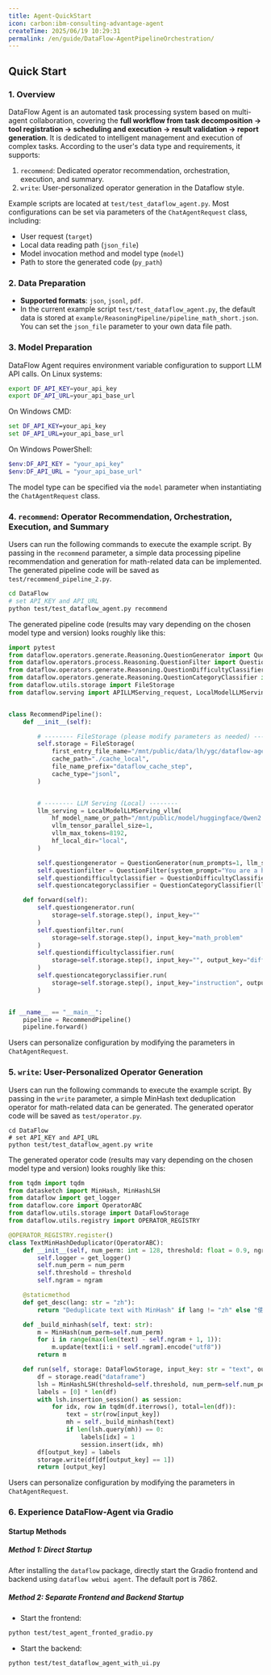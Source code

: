 ```yaml
---
title: Agent-QuickStart
icon: carbon:ibm-consulting-advantage-agent
createTime: 2025/06/19 10:29:31
permalink: /en/guide/DataFlow-AgentPipelineOrchestration/
---
```


## Quick Start

### 1. Overview

DataFlow Agent is an automated task processing system based on multi-agent collaboration, covering the **full workflow from task decomposition → tool registration → scheduling and execution → result validation → report generation**. It is dedicated to intelligent management and execution of complex tasks. According to the user's data type and requirements, it supports:

1. `recommend`: Dedicated operator recommendation, orchestration, execution, and summary.
2. `write`: User-personalized operator generation in the Dataflow style.

Example scripts are located at `test/test_dataflow_agent.py`. Most configurations can be set via parameters of the `ChatAgentRequest` class, including:
- User request (`target`)
- Local data reading path (`json_file`)
- Model invocation method and model type (`model`)
- Path to store the generated code (`py_path`)

### 2. Data Preparation

- **Supported formats**: `json`, `jsonl`, `pdf`.
- In the current example script `test/test_dataflow_agent.py`, the default data is stored at `example/ReasoningPipeline/pipeline_math_short.json`. You can set the `json_file` parameter to your own data file path.

### 3. Model Preparation

DataFlow Agent requires environment variable configuration to support LLM API calls. On Linux systems:
```bash
export DF_API_KEY=your_api_key
export DF_API_URL=your_api_base_url
```
On Windows CMD:
```cmd
set DF_API_KEY=your_api_key
set DF_API_URL=your_api_base_url
```
On Windows PowerShell:
```powershell
$env:DF_API_KEY = "your_api_key"
$env:DF_API_URL = "your_api_base_url"
```

The model type can be specified via the `model` parameter when instantiating the `ChatAgentRequest` class.

### 4. `recommend`: Operator Recommendation, Orchestration, Execution, and Summary

Users can run the following commands to execute the example script. By passing in the `recommend` parameter, a simple data processing pipeline recommendation and generation for math-related data can be implemented. The generated pipeline code will be saved as `test/recommend_pipeline_2.py`.

```bash
cd DataFlow
# set API_KEY and API_URL
python test/test_dataflow_agent.py recommend
```

The generated pipeline code (results may vary depending on the chosen model type and version) looks roughly like this:
```python
import pytest
from dataflow.operators.generate.Reasoning.QuestionGenerator import QuestionGenerator
from dataflow.operators.process.Reasoning.QuestionFilter import QuestionFilter
from dataflow.operators.generate.Reasoning.QuestionDifficultyClassifier import QuestionDifficultyClassifier
from dataflow.operators.generate.Reasoning.QuestionCategoryClassifier import QuestionCategoryClassifier
from dataflow.utils.storage import FileStorage
from dataflow.serving import APILLMServing_request, LocalModelLLMServing_vllm, LocalModelLLMServing_sglang


class RecommendPipeline():
    def __init__(self):

        # -------- FileStorage (please modify parameters as needed) --------
        self.storage = FileStorage(
            first_entry_file_name="/mnt/public/data/lh/ygc/dataflow-agent/DataFlow/dataflow/example/ReasoningPipeline/pipeline_math_short.json",
            cache_path="./cache_local",
            file_name_prefix="dataflow_cache_step",
            cache_type="jsonl",
        )


        # -------- LLM Serving (Local) --------
        llm_serving = LocalModelLLMServing_vllm(
            hf_model_name_or_path="/mnt/public/model/huggingface/Qwen2.5-7B-Instruct",
            vllm_tensor_parallel_size=1,
            vllm_max_tokens=8192,
            hf_local_dir="local",
        )

        self.questiongenerator = QuestionGenerator(num_prompts=1, llm_serving=llm_serving)
        self.questionfilter = QuestionFilter(system_prompt="You are a helpful assistant.", llm_serving=llm_serving)
        self.questiondifficultyclassifier = QuestionDifficultyClassifier(llm_serving=llm_serving)
        self.questioncategoryclassifier = QuestionCategoryClassifier(llm_serving=llm_serving)

    def forward(self):
        self.questiongenerator.run(
            storage=self.storage.step(), input_key=""
        )
        self.questionfilter.run(
            storage=self.storage.step(), input_key="math_problem"
        )
        self.questiondifficultyclassifier.run(
            storage=self.storage.step(), input_key="", output_key="difficulty_score"
        )
        self.questioncategoryclassifier.run(
            storage=self.storage.step(), input_key="instruction", output_key="question_category"
        )


if __name__ == "__main__":
    pipeline = RecommendPipeline()
    pipeline.forward()
```

Users can personalize configuration by modifying the parameters in `ChatAgentRequest`.

### 5. `write`: User-Personalized Operator Generation

Users can run the following commands to execute the example script. By passing in the `write` parameter, a simple MinHash text deduplication operator for math-related data can be generated. The generated operator code will be saved as `test/operator.py`.

```shell
cd DataFlow
# set API_KEY and API_URL
python test/test_dataflow_agent.py write
```

The generated operator code (results may vary depending on the chosen model type and version) looks roughly like this:
```python
from tqdm import tqdm
from datasketch import MinHash, MinHashLSH
from dataflow import get_logger
from dataflow.core import OperatorABC
from dataflow.utils.storage import DataFlowStorage
from dataflow.utils.registry import OPERATOR_REGISTRY

@OPERATOR_REGISTRY.register()
class TextMinHashDeduplicator(OperatorABC):
    def __init__(self, num_perm: int = 128, threshold: float = 0.9, ngram: int = 5):
        self.logger = get_logger()
        self.num_perm = num_perm
        self.threshold = threshold
        self.ngram = ngram

    @staticmethod
    def get_desc(lang: str = "zh"):
        return "Deduplicate text with MinHash" if lang != "zh" else "使用 MinHash 算法对文本去重"

    def _build_minhash(self, text: str):
        m = MinHash(num_perm=self.num_perm)
        for i in range(max(len(text) - self.ngram + 1, 1)):
            m.update(text[i:i + self.ngram].encode("utf8"))
        return m

    def run(self, storage: DataFlowStorage, input_key: str = "text", output_key: str = "dedup_label"):
        df = storage.read("dataframe")
        lsh = MinHashLSH(threshold=self.threshold, num_perm=self.num_perm)
        labels = [0] * len(df)
        with lsh.insertion_session() as session:
            for idx, row in tqdm(df.iterrows(), total=len(df)):
                text = str(row[input_key])
                mh = self._build_minhash(text)
                if len(lsh.query(mh)) == 0:
                    labels[idx] = 1
                    session.insert(idx, mh)
        df[output_key] = labels
        storage.write(df[df[output_key] == 1])
        return [output_key]
```

Users can personalize configuration by modifying the parameters in `ChatAgentRequest`.


### 6. Experience DataFlow-Agent via Gradio

#### Startup Methods

##### Method 1: Direct Startup
After installing the `dataflow` package, directly start the Gradio frontend and backend using `dataflow webui agent`. The default port is 7862.

##### Method 2: Separate Frontend and Backend Startup

- Start the frontend:
```bash
python test/test_agent_fronted_gradio.py
```

- Start the backend:
```bash
python test/test_dataflow_agent_with_ui.py
```